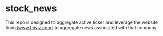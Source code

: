 # stock_news

This repo is designed to aggregate active ticker and leverage the website finviz[www.finviz.com] to aggregate news associated with that company
